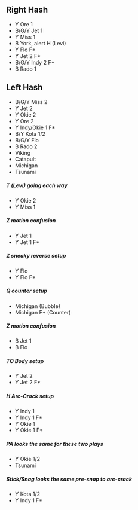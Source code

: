## Right Hash
- Y Ore 1
- B/G/Y Jet 1
- Y Miss 1
- B York, alert H (Levi)
- Y Flo F*
- Y Jet 2 F*
- B/G/Y Indy 2 F*
- B Rado 1
## Left Hash
- B/G/Y Miss 2
- Y Jet 2
- Y Okie 2
- Y Ore 2
- Y Indy/Okie 1 F*
- B/Y Kota 1/2
- B/G/Y Flo
- B Rado 2
- Viking
- Catapult
- Michigan
- Tsunami
##### T (Levi) going each way
- Y Okie 2
- Y Miss 1
##### Z motion confusion
- Y Jet 1
- Y Jet 1 F*
##### Z sneaky reverse setup
- Y Flo
- Y Flo F*
##### Q counter setup
- Michigan (Bubble)
- Michigan F* (Counter)
##### Z motion confusion
- B Jet 1
- B Flo
##### TO Body setup
- Y Jet 2
- Y Jet 2 F*
##### H Arc-Crack setup
- Y Indy 1
- Y Indy 1 F*
- Y Okie 1
- Y Okie 1 F*
##### PA looks the same for these two plays
- Y Okie 1/2
- Tsunami
##### Stick/Snag looks the same pre-snap to arc-crack
- Y Kota 1/2
- Y Indy 1 F*